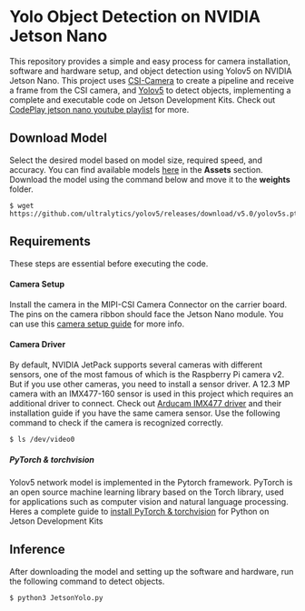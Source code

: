 # Yolo Object Detection on NVIDIA Jetson Nano 

This repository provides a simple and easy process for camera installation, software and hardware setup, and object detection using Yolov5 on NVIDIA Jetson Nano.
This project uses [CSI-Camera](https://github.com/JetsonHacksNano/CSI-Camera) to create a pipeline and receive a frame from the CSI camera, and [Yolov5](https://github.com/ultralytics/yolov5) to detect objects, implementing a complete and executable code on Jetson Development Kits.
Check out [CodePlay jetson nano youtube playlist](https://www.youtube.com/watch?v=5-SIV7r2uiU&list=PLZIi3Od9VUwW49q6T1VjShktoOgrDi3O4) for more. 

## Download Model


Select the desired model based on model size, required speed, and accuracy.
You can find available models [here](https://github.com/ultralytics/yolov5/releases) in the **Assets** section.
Download the model using the command below and move it to the **weights** folder.
```
$ wget https://github.com/ultralytics/yolov5/releases/download/v5.0/yolov5s.pt
```

## Requirements
These steps are essential before executing the code.
#### Camera Setup
Install the camera in the MIPI-CSI Camera Connector on the carrier board.
The pins on the camera ribbon should face the Jetson Nano module.
You can use this [camera setup guide](https://www.arducam.com/docs/camera-for-jetson-nano/native-jetson-cameras-imx219-imx477/imx477/) for more info.

#### Camera Driver
By default, NVIDIA JetPack supports several cameras with different sensors, one of the most famous of which is the Raspberry Pi camera v2.
But if you use other cameras, you need to install a sensor driver.
A 12.3 MP camera with an IMX477-160 sensor is used in this project which requires an additional driver to connect. 
Check out [Arducam IMX477 driver](https://www.arducam.com/docs/camera-for-jetson-nano/native-jetson-cameras-imx219-imx477/imx477-how-to-install-the-driver/) and their installation guide if you have the same camera sensor.
Use the following command to check if the camera is recognized correctly.
```
$ ls /dev/video0
```

##### PyTorch & torchvision
Yolov5 network model is implemented in the Pytorch framework.
PyTorch is an open source machine learning library based on the Torch library, used for applications such as computer vision and natural language processing.
Heres a complete guide to [install PyTorch & torchvision](https://forums.developer.nvidia.com/t/pytorch-for-jetson-version-1-9-0-now-available/72048) for Python on Jetson Development Kits

## Inference

After downloading the model and setting up the software and hardware, run the following command to detect objects.
```
$ python3 JetsonYolo.py
```


